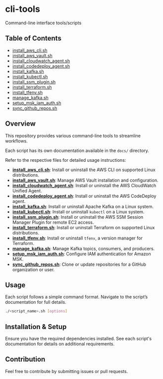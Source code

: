 # cli-tools

Command-line interface tools/scripts

## Table of Contents

- [install_aws_cli.sh](docs/install_aws_cli.md)
- [install_aws_vault.sh](docs/install_aws_vault.md)
- [install_cloudwatch_agent.sh](docs/install_cloudwatch_agent.md)
- [install_codedeploy_agent.sh](docs/install_codedeploy_agent.md)
- [install_kafka.sh](docs/install_kafka.md)
- [install_kubectl.sh](docs/install_kubectl.md)
- [install_ssm_plugin.sh](docs/install_ssm_plugin.md)
- [install_terraform.sh](docs/install_terraform.md)
- [install_tfenv.sh](docs/install_tfenv.md)
- [manage_kafka.sh](docs/manage_kafka.md)
- [setup_msk_iam_auth.sh](docs/setup_msk_iam_auth.md)
- [sync_github_repos.sh](docs/sync_github_repos.md)

## Overview

This repository provides various command-line tools to streamline workflows.

Each script has its own documentation available in the `docs/` directory.

Refer to the respective files for detailed usage instructions:

- **[install_aws_cli.sh](docs/install_aws_cli.md)**: Install or uninstall the AWS CLI on supported Linux distributions.
- **[install_aws_vault.sh](docs/install_aws_vault.md)**: Manage AWS Vault installation and configuration.
- **[install_cloudwatch_agent.sh](docs/install_cloudwatch_agent.md)**: Install or uninstall the AWS CloudWatch Unified Agent.
- **[install_codedeploy_agent.sh](docs/install_codedeploy_agent.md)**: Install or uninstall the AWS CodeDeploy agent.
- **[install_kafka.sh](docs/install_kafka.md)**: Install or uninstall Apache Kafka on a Linux system.
- **[install_kubectl.sh](docs/install_kubectl.md)**: Install or uninstall `kubectl` on a Linux system.
- **[install_ssm_plugin.sh](docs/install_ssm_plugin.md)**: Install or uninstall the AWS SSM Session Manager Plugin for remote EC2 access.
- **[install_terraform.sh](docs/install_terraform.md)**: Install or uninstall Terraform on supported Linux distributions.
- **[install_tfenv.sh](docs/install_tfenv.md)**: Install or uninstall `tfenv`, a version manager for Terraform.
- **[manage_kafka.sh](docs/manage_kafka.md)**: Manage Kafka topics, consumers, and producers.
- **[setup_msk_iam_auth.sh](docs/setup_msk_iam_auth.md)**: Configure IAM authentication for Amazon MSK.
- **[sync_github_repos.sh](docs/sync_github_repos.md)**: Clone or update repositories for a GitHub organization or user.

## Usage

Each script follows a simple command format. Navigate to the script’s documentation for full details.

```bash
./<script_name>.sh [options]
```

## Installation & Setup

Ensure you have the required dependencies installed. See each script's documentation for details on additional requirements.

## Contribution

Feel free to contribute by submitting issues or pull requests.
